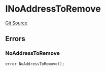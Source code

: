 # INoAddressToRemove
[Git Source](https://github.com/thrackle-io/rules-engine/blob/57b349a6cc320a1f7ecb037fec845111fdd03ebb/src/common/IErrors.sol)


## Errors
### NoAddressToRemove

```solidity
error NoAddressToRemove();
```

